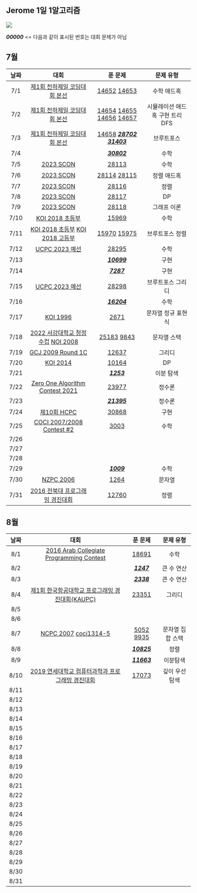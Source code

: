 ## Jerome 1일 1알고리즘

![](https://api.mosu.blog/OneDay-OneAlgorithm/JeromeSim?since=2024-07-01&until=2024-08-31)

**_00000_** <= 다음과 같이 표시된 번호는 대회 문제가 아님 

## 7월

|  날짜  |                                                        대회                                                        |                                                                                            푼 문제                                                                                             |        문제 유형        |
|:----:|:----------------------------------------------------------------------------------------------------------------:|:-------------------------------------------------------------------------------------------------------------------------------------------------------------------------------------------:|:-------------------:|
| 7/1  |                         [제1회 천하제일 코딩대회 본선](https://www.acmicpc.net/category/detail/1749)                         |                                                [14652](https://www.acmicpc.net/problem/14652) [14653](https://www.acmicpc.net/problem/14653)                                                |       수학 애드혹        |
| 7/2  |                         [제1회 천하제일 코딩대회 본선](https://www.acmicpc.net/category/detail/1749)                         | [14654](https://www.acmicpc.net/problem/14654) [14655](https://www.acmicpc.net/problem/14655) [14656](https://www.acmicpc.net/problem/14656) [14657](https://www.acmicpc.net/problem/14657) | 시뮬레이션 애드혹 구현 트리 DFS |
| 7/3  |                         [제1회 천하제일 코딩대회 본선](https://www.acmicpc.net/category/detail/1749)                         |                  [14658](https://www.acmicpc.net/problem/14658) **_[28702](https://www.acmicpc.net/problem/28702)_** **_[31403](https://www.acmicpc.net/problem/31403)_**                   |        브루트포스        |
| 7/4  |                                                                                                                  |                                                                    **_[30802](https://www.acmicpc.net/problem/30802)_**                                                                     |         수학          |
| 7/5  |                            [2023 SCON](https://www.acmicpc.net/category/detail/3581)                             |                                                                       [28113](https://www.acmicpc.net/problem/28113)                                                                        |         수학          |
| 7/6  |                            [2023 SCON](https://www.acmicpc.net/category/detail/3581)                             |                                                [28114](https://www.acmicpc.net/problem/28114) [28115](https://www.acmicpc.net/problem/28115)                                                |       정렬 애드혹        |
| 7/7  |                            [2023 SCON](https://www.acmicpc.net/category/detail/3581)                             |                                                                       [28116](https://www.acmicpc.net/problem/28116)                                                                        |         정렬          |
| 7/8  |                            [2023 SCON](https://www.acmicpc.net/category/detail/3581)                             |                                                                       [28117](https://www.acmicpc.net/problem/28117)                                                                        |         DP          |
| 7/9  |                            [2023 SCON](https://www.acmicpc.net/category/detail/3581)                             |                                                                       [28118](https://www.acmicpc.net/problem/28118)                                                                        |       그래프 이론        |
| 7/10 |                               [KOI 2018 초등부](https://www.acmicpc.net/category/427)                               |                                                                       [15969](https://www.acmicpc.net/problem/15969)                                                                        |         수학          |
| 7/11 |    [KOI 2018 초등부](https://www.acmicpc.net/category/427) [KOI 2018 고등부](https://www.acmicpc.net/category/427)     |                                                [15970](https://www.acmicpc.net/problem/15970) [15975](https://www.acmicpc.net/problem/15975)                                                |      브루트포스 정렬       |
| 7/12 |                           [UCPC 2023 예선](https://www.acmicpc.net/category/detail/3613)                           |                                                                       [28295](https://www.acmicpc.net/problem/28295)                                                                        |         수학          |
| 7/13 |                                                                                                                  |                                                                    **_[10699](https://www.acmicpc.net/problem/10699)_**                                                                     |         구현          |
| 7/14 |                                                                                                                  |                                                                     **_[7287](https://www.acmicpc.net/problem/10699)_**                                                                     |         구현          |
| 7/15 |                           [UCPC 2023 예선](https://www.acmicpc.net/category/detail/3613)                           |                                                                       [28298](https://www.acmicpc.net/problem/28298)                                                                        |      브루트포스 그리디      |
| 7/16 |                                                                                                                  |                                                                    **_[16204](https://www.acmicpc.net/problem/10699)_**                                                                     |         수학          |
| 7/17 |                                 [KOI 1996](https://www.acmicpc.net/problem/2671)                                 |                                                                        [2671](https://www.acmicpc.net/problem/2671)                                                                         |     문자열 정규 표현식      |
| 7/18 | [2022 서강대학교 청정수컵](https://www.acmicpc.net/category/696) [NOI 2008](https://www.acmicpc.net/category/detail/1212) |                                                 [25183](https://www.acmicpc.net/problem/25183) [9843](https://www.acmicpc.net/problem/9843)                                                 |       문자열 스택        |
| 7/19 |                        [GCJ 2009 Round 1C](https://www.acmicpc.net/category/detail/1703)                         |                                                                       [12637](https://www.acmicpc.net/problem/12637)                                                                        |         그리디         |
| 7/20 |                                 [KOI 2014](https://www.acmicpc.net/category/302)                                 |                                                                       [10164](https://www.acmicpc.net/problem/10164)                                                                        |         DP          |
| 7/21 |                                                                                                                  |                                                                     **_[1253](https://www.acmicpc.net/problem/1253)_**                                                                      |        이분 탐색        |
| 7/22 |                 [Zero One Algorithm Contest 2021](https://www.acmicpc.net/category/detail/2956)                  |                                                                       [23977](https://www.acmicpc.net/problem/23977)                                                                        |         정수론         |
| 7/23 |                                                                                                                  |                                                                    **_[21395](https://www.acmicpc.net/problem/21395)_**                                                                     |         정수론         |
| 7/24 |                                [제10회 HCPC](https://www.acmicpc.net/category/1006)                                |                                                                       [30868](https://www.acmicpc.net/problem/30868)                                                                        |         구현          |
| 7/25 |                     [COCI 2007/2008 Contest #2](https://www.acmicpc.net/category/detail/101)                     |                                                                        [3003](https://www.acmicpc.net/problem/3003)                                                                         |         수학          |
| 7/26 |                                                                                                                  |                                                                                                                                                                                             |                     |
| 7/27 |                                                                                                                  |                                                                                                                                                                                             |                     |
| 7/28 |                                                                                                                  |                                                                                                                                                                                             |                     |
| 7/29 |                                                                                                                  |                                                                     **_[1009](https://www.acmicpc.net/problem/1009)_**                                                                      |         수학          |
| 7/30 |                            [NZPC 2006](https://www.acmicpc.net/category/detail/1142)                             |                                                                        [1264](https://www.acmicpc.net/problem/1264)                                                                         |         문자열         |
| 7/31 |                       [2016 전북대 프로그래밍 경진대회](https://www.acmicpc.net/category/detail/1489)                        |                                                                       [12760](https://www.acmicpc.net/problem/12760)                                                                        |         정렬          |

## 8월

|  날짜  |                                                         대회                                                          |                                           푼 문제                                            |   문제 유형   |
|:----:|:-------------------------------------------------------------------------------------------------------------------:|:-----------------------------------------------------------------------------------------:|:---------:|
| 8/1  |              [2016 Arab Collegiate Programming Contest](https://www.acmicpc.net/category/detail/2188)               |                      [18691](https://www.acmicpc.net/problem/18691)                       |    수학     |
| 8/2  |                                                                                                                     |                    **_[1247](https://www.acmicpc.net/problem/1247)_**                     |  큰 수 연산   |
| 8/3  |                                                                                                                     |                    **_[2338](https://www.acmicpc.net/problem/2338)_**                     |  큰 수 연산   |
| 8/4  |                    [제1회 한국항공대학교 프로그래밍 경진대회(KAUPC)](https://www.acmicpc.net/category/detail/2838)                    |                      [23351](https://www.acmicpc.net/problem/23351)                       |    그리디    |
| 8/5  |                                                                                                                     |                                                                                           |           |
| 8/6  |                                                                                                                     |                                                                                           |           |
| 8/7  | [NCPC 2007](https://www.acmicpc.net/category/detail/214) [coci1314-5](https://www.acmicpc.net/category/detail/1230) | [5052](https://www.acmicpc.net/problem/5052) [9935](https://www.acmicpc.net/problem/9935) | 문자열 집합 스택 |
| 8/8  |                                                                                                                     |                   **_[10825](https://www.acmicpc.net/problem/10825)_**                    |    정렬     |
| 8/9  |                                                                                                                     |                   **_[11663](https://www.acmicpc.net/problem/11663)_**                    |   이분탐색    |
| 8/10 |                    [2019 연세대학교 컴퓨터과학과 프로그래밍 경진대회](https://www.acmicpc.net/category/detail/2024)                     |                      [17073](https://www.acmicpc.net/problem/17073)                       | 깊이 우선 탐색  |
| 8/11 |                                                                                                                     |                                                                                           |           |
| 8/12 |                                                                                                                     |                                                                                           |           |
| 8/13 |                                                                                                                     |                                                                                           |           |
| 8/14 |                                                                                                                     |                                                                                           |           |
| 8/15 |                                                                                                                     |                                                                                           |           |
| 8/16 |                                                                                                                     |                                                                                           |           |
| 8/17 |                                                                                                                     |                                                                                           |           |
| 8/18 |                                                                                                                     |                                                                                           |           |
| 8/19 |                                                                                                                     |                                                                                           |           |
| 8/20 |                                                                                                                     |                                                                                           |           |
| 8/21 |                                                                                                                     |                                                                                           |           |
| 8/22 |                                                                                                                     |                                                                                           |           |
| 8/23 |                                                                                                                     |                                                                                           |           |
| 8/24 |                                                                                                                     |                                                                                           |           |
| 8/25 |                                                                                                                     |                                                                                           |           |
| 8/26 |                                                                                                                     |                                                                                           |           |
| 8/27 |                                                                                                                     |                                                                                           |           |
| 8/28 |                                                                                                                     |                                                                                           |           |
| 8/29 |                                                                                                                     |                                                                                           |           |
| 8/30 |                                                                                                                     |                                                                                           |           |
| 8/31 |                                                                                                                     |                                                                                           |           |
